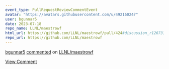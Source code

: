 ```yaml
---
event_type: PullRequestReviewCommentEvent
avatar: "https://avatars.githubusercontent.com/u/49216024?"
user: bgunnar5
date: 2023-07-18
repo_name: LLNL/maestrowf
html_url: https://github.com/LLNL/maestrowf/pull/424#discussion_r1267311467
repo_url: https://github.com/LLNL/maestrowf
---
```


<a href='https://github.com/bgunnar5' target='_blank'>bgunnar5</a> <a href='https://github.com/LLNL/maestrowf/pull/424#discussion_r1267311467' target='_blank'>commented</a> on <a href='https://github.com/LLNL/maestrowf' target='_blank'>LLNL/maestrowf</a>

<a href='https://github.com/LLNL/maestrowf/pull/424#discussion_r1267311467' target='_blank'>View Comment</a>